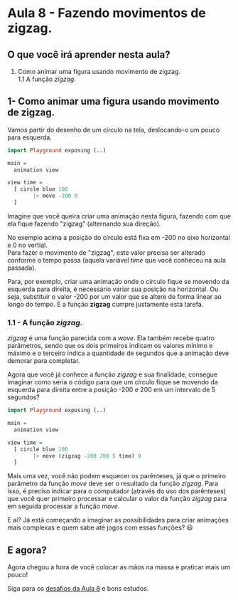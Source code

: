 # Aula 8 - Fazendo movimentos de zigzag.

## O que você irá aprender nesta aula?

1. Como animar uma figura usando movimento de zigzag.  
1.1 A função *zigzag*.  

## 1- Como animar uma figura usando movimento de zigzag.  

Vamos partir do desenho de um círculo na tela,
deslocando-o um pouco para esquerda.

```haskell
import Playground exposing (..)

main =
  animation view

view time =
  [ circle blue 100 
        |> move -200 0
  ]
```

Imagine que você queira criar uma animação nesta figura,
fazendo com que ela fique fazendo "zigzag" (alternando
sua direção).

No exemplo acima a posição do círculo está fixa em -200 no
eixo horizontal e 0 no vertial.  
Para fazer o movimento de "zigzag", este valor precisa ser
alterado conforme o tempo passa (aquela variável
_time_ que você conheceu na aula passada).

Para, por exemplo, criar uma animação onde o círculo fique
se movendo da esquerda para direita, é necessário variar sua posição na
horizontal. Ou seja, substituir o valor -200 por um
valor que se altere de forma linear ao longo do tempo. E a função **zigzag** cumpre 
justamente esta tarefa.

### 1.1 - A função _zigzag_.

_zigzag_ é uma função parecida com a _wave_. Ela também recebe quatro
parâmetros, sendo que os dois primeiros indicam os valores mínimo
e máximo e o terceiro indica a quantidade de segundos que a animação deve 
demorar para completar.

Agora que você já conhece a função _zigzag_ e sua finalidade, consegue
imaginar como seria o código para que um círculo fique se movendo
da esquerda para direita entre a posição -200 e 200 em um intervalo
de 5 segundos?

```haskell
import Playground exposing (..)

main =
  animation view

view time =
  [ circle blue 100 
        |> move (zigzag -200 200 5 time) 0
  ]
```

Mais uma vez, você não podem esquecer os parênteses, já que
o primeiro parâmetro da função _move_ deve ser o resultado
da função _zigzag_. Para isso, é preciso indicar para o computador
(através do uso dos parênteses) que você quer primeiro processar e calcular
o valor da função *zigzag* para em seguida processar a função *move*.

E aí? Já está começando a imaginar as possibilidades para criar
animações mais complexas e quem sabe até jogos com essas funções? 😃

## E agora?

Agora chegou a hora de você colocar as mãos na massa
e praticar mais um pouco!

Siga para os [desafios da Aula 8](/aula_8_desafios.html) e bons estudos.
